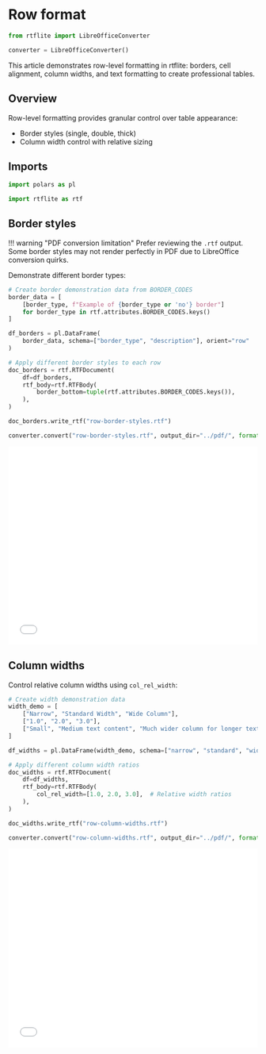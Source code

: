# Row format

```python exec="on" session="default"
from rtflite import LibreOfficeConverter

converter = LibreOfficeConverter()
```

This article demonstrates row-level formatting in rtflite: borders,
cell alignment, column widths, and text formatting to create professional tables.

## Overview

Row-level formatting provides granular control over table appearance:

- Border styles (single, double, thick)
- Column width control with relative sizing

## Imports

```python exec="on" source="above" session="default"
import polars as pl

import rtflite as rtf
```

## Border styles

!!! warning "PDF conversion limitation"
    Prefer reviewing the `.rtf` output. Some border styles may not render
    perfectly in PDF due to LibreOffice conversion quirks.

Demonstrate different border types:

```python exec="on" source="above" session="default" workdir="docs/articles/rtf/"
# Create border demonstration data from BORDER_CODES
border_data = [
    [border_type, f"Example of {border_type or 'no'} border"]
    for border_type in rtf.attributes.BORDER_CODES.keys()
]

df_borders = pl.DataFrame(
    border_data, schema=["border_type", "description"], orient="row"
)

# Apply different border styles to each row
doc_borders = rtf.RTFDocument(
    df=df_borders,
    rtf_body=rtf.RTFBody(
        border_bottom=tuple(rtf.attributes.BORDER_CODES.keys()),
    ),
)

doc_borders.write_rtf("row-border-styles.rtf")
```

```python exec="on" session="default" workdir="docs/articles/rtf/"
converter.convert("row-border-styles.rtf", output_dir="../pdf/", format="pdf", overwrite=True)
```

<embed src="../pdf/row-border-styles.pdf" style="width:100%; height:400px" type="application/pdf">

## Column widths

Control relative column widths using `col_rel_width`:

```python exec="on" source="above" session="default" workdir="docs/articles/rtf/"
# Create width demonstration data
width_demo = [
    ["Narrow", "Standard Width", "Wide Column"],
    ["1.0", "2.0", "3.0"],
    ["Small", "Medium text content", "Much wider column for longer text"],
]

df_widths = pl.DataFrame(width_demo, schema=["narrow", "standard", "wide"])

# Apply different column width ratios
doc_widths = rtf.RTFDocument(
    df=df_widths,
    rtf_body=rtf.RTFBody(
        col_rel_width=[1.0, 2.0, 3.0],  # Relative width ratios
    ),
)

doc_widths.write_rtf("row-column-widths.rtf")
```

```python exec="on" session="default" workdir="docs/articles/rtf/"
converter.convert("row-column-widths.rtf", output_dir="../pdf/", format="pdf", overwrite=True)
```

<embed src="../pdf/row-column-widths.pdf" style="width:100%; height:400px" type="application/pdf">
